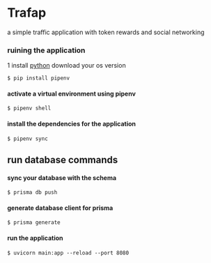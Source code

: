 # Trafap 

a simple traffic application with token rewards and social networking 


### ruining the application 

1 install [python](www.python.org)
     download your os version
```shell 
$ pip install pipenv 
```
#### activate a virtual environment using pipenv
```shell
$ pipenv shell
```
#### install the dependencies for the application  
```shell
$ pipenv sync

```
## run database commands 

#### sync your database with the schema 
```shell
$ prisma db push
```
#### generate database client for prisma
```shell
$ prisma generate
```
#### run the application 
```shell
$ uvicorn main:app --reload --port 8080
```